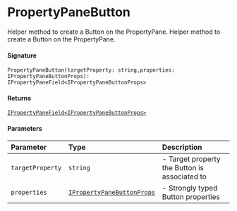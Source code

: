 # PropertyPaneButton

Helper method to create a Button on the PropertyPane. 
Helper method to create a Button on the PropertyPane.

#### Signature
`PropertyPaneButton(targetProperty: string,properties: IPropertyPaneButtonProps): IPropertyPaneField<IPropertyPaneButtonProps>`

#### Returns
[`IPropertyPaneField<IPropertyPaneButtonProps>`](ipropertypanefield.md)


#### Parameters


| Parameter	   | Type    | Description |
|:-------------|:---------------|:------------|
| `targetProperty`    | `string` | - Target property the Button is associated to |
| `properties`    | [`IPropertyPaneButtonProps`](ipropertypanebuttonprops.md) | - Strongly typed Button properties |

